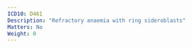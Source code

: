 ```yaml
---
ICD10: D461
Description: "Refractory anaemia with ring sideroblasts"
Matters: No
Weight: 0
---
```



